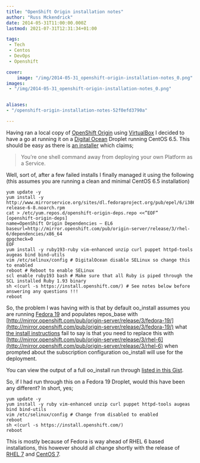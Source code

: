 ```yaml
---
title: "OpenShift Origin installation notes"
author: "Russ Mckendrick"
date: 2014-05-31T11:00:00.000Z
lastmod: 2021-07-31T12:31:34+01:00

tags:
 - Tech
 - Centos
 - DevOps
 - Openshift

cover:
    image: "/img/2014-05-31_openshift-origin-installation-notes_0.png" 
images:
 - "/img/2014-05-31_openshift-origin-installation-notes_0.png"


aliases:
- "/openshift-origin-installation-notes-52f0efd3790a"

---
```


Having ran a local copy of [OpenShift Origin](http://openshift.github.io/) using [VirtualBox](http://openshift.github.io/documentation/oo_deployment_guide_vm.html#virtualbox) I decided to have a go at running it on a [Digital Ocean](https://www.digitalocean.com/?refcode=52ec4dc3647e) Droplet running CentOS 6.5. This should be easy as there is [an installer](https://install.openshift.com/) which claims;

> You’re one shell command away from deploying your own Platform as a Service.

Well, sort of, after a few failed installs I finally managed it using the following (this assumes you are running a clean and minimal CentOS 6.5 installation)

```
yum update -y
yum install -y http://www.mirrorservice.org/sites/dl.fedoraproject.org/pub/epel/6/i386/epel-release-6-8.noarch.rpm
cat > /etc/yum.repos.d/openshift-origin-deps.repo <<”EOF”
[openshift-origin-deps]
name=OpenShift Origin Dependencies — EL6
baseurl=http://mirror.openshift.com/pub/origin-server/release/3/rhel-6/dependencies/x86_64
gpgcheck=0
EOF
yum install -y ruby193-ruby vim-enhanced unzip curl puppet httpd-tools augeas bind bind-utils
vim /etc/selinux/config # DigitalOcean disable SELinux so change this to enabled
reboot # Reboot to enable SELinux
scl enable ruby193 bash # Make sure that all Ruby is piped through the SCL installed Ruby 1.93 binary
sh <(curl -s https://install.openshift.com/) # See notes below before answering any questions !!!
reboot
```

So, the problem I was having with is that by default oo_install assumes you are running [Fedora 19](http://fedoraproject.org/en/about-fedora) and populates repos_base with [http://mirror.openshift.com/pub/origin-server/release/3/fedora-19/](http://mirror.openshift.com/pub/origin-server/release/3/fedora-19/) what [the install instructions](http://openshift.github.io/documentation/oo_install_users_guide.html) fail to say is that you need to replace this with [http://mirror.openshift.com/pub/origin-server/release/3/rhel-6](http://mirror.openshift.com/pub/origin-server/release/3/rhel-6) when prompted about the subscription configuration oo_install will use for the deployment.

You can view the output of a full oo_install run through [listed in this Gist](https://gist.github.com/russmckendrick/7ee0e73912a29d5cea47).

So, if I had run through this on a Fedora 19 Droplet, would this have been any different? In short, yes;

```
yum update -y
yum install -y ruby vim-enhanced unzip curl puppet httpd-tools augeas bind bind-utils
vim /etc/selinux/config # Change from disabled to enabled
reboot 
sh <(curl -s https://install.openshift.com/)
reboot
```

This is mostly because of Fedora is way ahead of RHEL 6 based installations, this however should all change shortly with the release of [RHEL 7](http://distrowatch.com/?newsid=08406) and [CentOS 7](http://seven.centos.org/).
